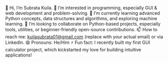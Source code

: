 👋 Hi, I’m Subrata Kuila.
👀 I’m interested in programming, especially GUI & web development and problem-solving.
🌱 I’m currently learning advanced Python concepts, data structures and algorithms, and exploring machine learning.
💞️ I’m looking to collaborate on Python-based projects, especially tools, utilities, or beginner-friendly open-source contributions.
📫 How to reach me: kuilasubrata01@gmail.com (replace with your actual email) or via LinkedIn.
😄 Pronouns: He/Him
⚡ Fun fact: I recently built my first GUI calculator project, which kickstarted my love for building intuitive applications!
